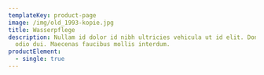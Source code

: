 ```yaml
---
templateKey: product-page
image: /img/old_1993-kopie.jpg
title: Wasserpflege
description: Nullam id dolor id nibh ultricies vehicula ut id elit. Donec sed
  odio dui. Maecenas faucibus mollis interdum.
productElement:
  - single: true
---
```

